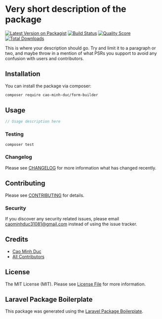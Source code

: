 # Very short description of the package

[![Latest Version on Packagist](https://img.shields.io/packagist/v/cao-minh-duc/form-builder.svg?style=flat-square)](https://packagist.org/packages/cao-minh-duc/form-builder)
[![Build Status](https://img.shields.io/travis/cao-minh-duc/form-builder/master.svg?style=flat-square)](https://travis-ci.org/cao-minh-duc/form-builder)
[![Quality Score](https://img.shields.io/scrutinizer/g/cao-minh-duc/form-builder.svg?style=flat-square)](https://scrutinizer-ci.com/g/cao-minh-duc/form-builder)
[![Total Downloads](https://img.shields.io/packagist/dt/cao-minh-duc/form-builder.svg?style=flat-square)](https://packagist.org/packages/cao-minh-duc/form-builder)

This is where your description should go. Try and limit it to a paragraph or two, and maybe throw in a mention of what PSRs you support to avoid any confusion with users and contributors.

## Installation

You can install the package via composer:

```bash
composer require cao-minh-duc/form-builder
```

## Usage

``` php
// Usage description here
```

### Testing

``` bash
composer test
```

### Changelog

Please see [CHANGELOG](CHANGELOG.md) for more information what has changed recently.

## Contributing

Please see [CONTRIBUTING](CONTRIBUTING.md) for details.

### Security

If you discover any security related issues, please email caominhduc31081@gmail.com instead of using the issue tracker.

## Credits

- [Cao Minh Duc](https://github.com/cao-minh-duc)
- [All Contributors](../../contributors)

## License

The MIT License (MIT). Please see [License File](LICENSE.md) for more information.

## Laravel Package Boilerplate

This package was generated using the [Laravel Package Boilerplate](https://laravelpackageboilerplate.com).